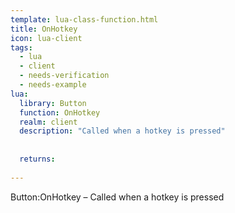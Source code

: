 ```yaml
---
template: lua-class-function.html
title: OnHotkey
icon: lua-client
tags:
  - lua
  - client
  - needs-verification
  - needs-example
lua:
  library: Button
  function: OnHotkey
  realm: client
  description: "Called when a hotkey is pressed"
  
  
  returns:
    
---
```


<div class="lua__search__keywords">
Button:OnHotkey &#x2013; Called when a hotkey is pressed
</div>
